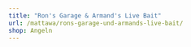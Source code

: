 ```yaml
---
title: "Ron's Garage & Armand's Live Bait"
url: /mattawa/rons-garage-und-armands-live-bait/
shop: Angeln
---
```

